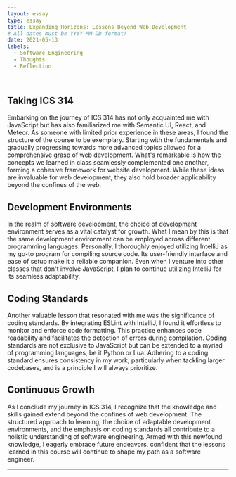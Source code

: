 ```yaml
---
layout: essay
type: essay
title: Expanding Horizons: Lessons Beyond Web Development
# All dates must be YYYY-MM-DD format!
date: 2021-05-13
labels:
  - Software Engineering
  - Thoughts
  - Reflection

---
```


## Taking ICS 314

Embarking on the journey of ICS 314 has not only acquainted me with JavaScript but has also familiarized me with Semantic UI, React, and Meteor. As someone with limited prior experience in these areas, I found the structure of the course to be exemplary. Starting with the fundamentals and gradually progressing towards more advanced topics allowed for a comprehensive grasp of web development. What's remarkable is how the concepts we learned in class seamlessly complemented one another, forming a cohesive framework for website development. While these ideas are invaluable for web development, they also hold broader applicability beyond the confines of the web.

## Development Environments

In the realm of software development, the choice of development environment serves as a vital catalyst for growth. What I mean by this is that the same development environment can be employed across different programming languages. Personally, I thoroughly enjoyed utilizing IntelliJ as my go-to program for compiling source code. Its user-friendly interface and ease of setup make it a reliable companion. Even when I venture into other classes that don't involve JavaScript, I plan to continue utilizing IntelliJ for its seamless adaptability.

## Coding Standards

Another valuable lesson that resonated with me was the significance of coding standards. By integrating ESLint with IntelliJ, I found it effortless to monitor and enforce code formatting. This practice enhances code readability and facilitates the detection of errors during compilation. Coding standards are not exclusive to JavaScript but can be extended to a myriad of programming languages, be it Python or Lua. Adhering to a coding standard ensures consistency in my work, particularly when tackling larger codebases, and is a principle I will always prioritize.

## Continuous Growth

As I conclude my journey in ICS 314, I recognize that the knowledge and skills gained extend beyond the confines of web development. The structured approach to learning, the choice of adaptable development environments, and the emphasis on coding standards all contribute to a holistic understanding of software engineering. Armed with this newfound knowledge, I eagerly embrace future endeavors, confident that the lessons learned in this course will continue to shape my path as a software engineer.

---